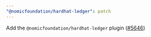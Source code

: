 ```yaml
---
"@nomicfoundation/hardhat-ledger": patch
---
```


Add the `@nomicfoundation/hardhat-ledger` plugin ([#5646](https://github.com/NomicFoundation/hardhat/issues/5646))
